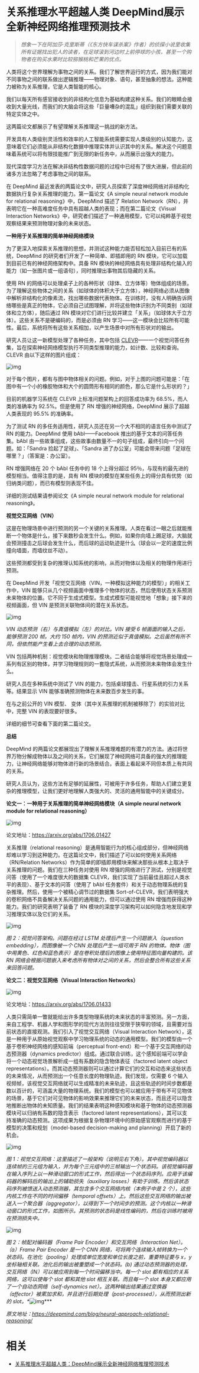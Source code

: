 
# 关系推理水平超越人类 DeepMind展示全新神经网络推理预测技术


> *想象一下在阿加莎·克里斯蒂（《东方快车谋杀案》作者）的侦探小说里收集所有证据找出犯人的读者，在足球滚到河边时上前停球的小孩，甚至一个购物者在购买水果时比较猕猴桃和芒果的优点。*



人类将这个世界理解为事物之间的关系。我们了解世界运行的方式，因为我们能对不同事物之间的联系做出逻辑推理——物理对象、语句，甚至抽象的想法。这种能力被称为关系推理，它是人类智能的核心。



我们以每天所有感官接收到的非结构化信息为基础构建这种关系。我们的眼睛会接收到大量光线，而我们的大脑会将这些「巨量嘈杂的混乱」组织到我们需要关联的特定实体之中。



这两篇论文都展示了有望理解关系推理这一挑战的新方法。



开发具有人类级别灵活性和效率的人工智能系统需要实现人类级别的认知能力，这意味着它们必须能从非结构化数据中推理实体并认识其中的关系。解决这个问题意味着系统可以将有限技能推广到无限的新任务中，从而展示出强大的能力。



现代深度学习方法在解决非结构性数据问题的过程中已经有了很大进展，但此前的诸多方法忽略了考虑事物之间的联系。



在 DeepMind 最近发表的两篇论文中，研究人员探索了深度神经网络对非结构化数据执行复杂关系推理的能力。第一篇论文《A simple neural network module for relational reasoning》中，DeepMind 描述了 Relation Network（RN），并表明它在一种高难度任务中具有超越人类的表现；而在第二篇论文《Visual Interaction Networks》中，研究者们描述了一种通用模型，它可以纯粹基于视觉观察结果来预测物理对象的未来状态。



**一种用于关系推理的简单神经网络模块**



为了更深入地探索关系推理的思想，并测试这种能力能否轻松加入目前已有的系统，DeepMind 的研究者们开发了一种简单、即插即用的 RN 模块，它可以加载到目前已有的神经网络架构中。具备 RN 模块的神经网络具有处理非结构化输入的能力（如一张图片或一组语句），同时推理出事物其后隐藏的关系。



使用 RN 的网络可以处理桌子上的各种形状（球体、立方体等）物体组成的场景。为了理解这些物体之间的关系（如球体的体积大于立方体），神经网络必须从图像中解析非结构化的像素流，找出哪些数据代表物体。在训练时，没有人明确告诉网络哪些是真正的物体，它必须自己试图理解，并将这些物体识别为不同类别（如球体和立方体），随后通过 RN 模块对它们进行比较并建立「关系」（如球体大于立方体）。这些关系不是硬编码的，而是必须由 RN 学习——这一模块会比较所有可能性。最后，系统将所有这些关系相加，以产生场景中对所有形状对的输出。



研究人员让这一新模型处理了各种任务，其中包括 [CLEVR](http://mp.weixin.qq.com/s?__biz=MzA3MzI4MjgzMw==&mid=2650721717&idx=4&sn=304b11364ba78e20356c552d9d266c1d&chksm=871b09cbb06c80dded19c605e4d6d470c48800238a4b12cc007ad6bf7b4d721e15013b5c1c7d&scene=21#wechat_redirect)——一个视觉问答任务集，旨在探索神经网络模型执行不同类型推理的能力，如计数、比较和查询。CLEVR 由以下这样的图片组成：



![img](http://mmbiz.qpic.cn/mmbiz_png/KmXPKA19gW9VQicASc7cIe4aBfdtDXs00yvwBG4Vx7Cb5nhQu93Aux5b8p7fzVo79UJ2icVX7bsJMECpLmhia7vGA/640?wx_fmt=png&tp=webp&wxfrom=5&wx_lazy=1&wx_co=1)



对于每个图片，都有与图中物体相关的问题。例如，对于上图的问题可能是：「在图中有一个小的橡胶物体和大个的圆筒形有相同的颜色，那么它是什么形状的？」



目前的机器学习系统在 CLEVR 上标准问题架构上的回答成功率为 68.5%，而人类的准确率为 92.5%。但是使用了 RN 增强的神经网络，DeepMind 展示了超越人类表现的 95.5% 的准确率。



为了测试 RN 的多任务适用性，研究人员还在另一个大不相同的语言任务中测试了 RN 的能力。DeepMind 使用 bAbI——Facebook 推出的基于文本的问答任务集。bAbI 由一些故事组成，这些故事由数量不一的句子组成，最终引向一个问题。如：「Sandra 捡起了足球」、「Sandra 进了办公室」可能会带来问题「足球在哪里？」（答案是：办公室）。



RN 增强网络在 20 个 bAbI 任务中的 18 个上得分超过 95％，与现有的最先进的模型相当。值得注意的是，具有 RN 模块的模型在某些任务上的得分具有优势（如归纳类问题），而已有模型则表现不佳。



详细的测试结果请参阅论文《A simple neural network module for relational reasoning》。



**视觉交互网络（VIN）**



这是在物理场景中进行预测的另一个关键的关系推理。人类在看过一眼之后就能推断一个物体是什么，接下来数秒会发生什么。例如，如果你向墙上踢足球，大脑就会预测撞击之后球会发生什么，而后球的运动轨迹是什么（球会以一定的速度比例撞向墙面，而墙纹丝不动）。



这些预测都受到复杂的推理认知系统的影响，从而对物体以及相关的物理作用进行预测。



在 DeepMind 开发「视觉交互网络（VIN，一种模拟这种能力的模型）」的相关工作中，VIN 能够只从几个视频画面中推理多个物体的状态，然后使用状态关系预测未来物体的位置。它不同于生成式模型。生成式模型可能视觉地「想象」接下来的视频画面，但 VIN 是预测关联物体间的潜在关系状态。



![img](http://mmbiz.qpic.cn/mmbiz_gif/KmXPKA19gW9VQicASc7cIe4aBfdtDXs00qnIsTJibXiaB4rayFPKvlq9jgvgcCOdr54ibJRBa0Ix8QAhFictiagZUNUA/0?wx_fmt=gif&tp=webp&wxfrom=5&wx_lazy=1)

*VIN 动态预测（右）与真值模拟（左）的对比。VIN 接受 6 帧画面的输入之后，能够预测 200 帧。大约 150 帧内，VIN 的预测近似于真值模拟。之后虽然有所不同，但依然能产生看上去合理的动态预测。*



VIN 包括两种机制：视觉模块和物理推理模块。二者结合能够将视觉场景处理成一系列有区别的物体，并学习物理规则的一套隐式系统，从而预测未来物体会发生什么。



研究人员在多种系统中测试了 VIN 的能力，包括桌球撞击、行星系统的引力关系等。结果显示 VIN 能够准确预测物体在未来数百步发生的事。



在与之前公开的 VIN 模型、 变体（其中关系推理的机制被移除了）的实验对比中，完整 VIN 的表现要好很多。



详细的细节可查看下面的第二篇论文。



**总结**



DeepMind 的两篇论文都展现出了理解关系推理难题的有潜力的方法。通过将世界万物分解成物体以及之间的关系，它们展现了神经网络可具备的强大的推理能力，让神经网络能够对物体进行新的场景结合。表面上看起来不同但本质上有共同的关系。



研究人员认为，这些方法有足够的延展性，可被用于许多任务，帮助人们建立更复杂的推理模型，让我们更好地理解人类强大的、灵活的通用智能中的关键成分。



**论文一：一种用于关系推理的简单神经网络模块（A simple neural network module for relational reasoning）**



![img](http://mmbiz.qpic.cn/mmbiz_png/KmXPKA19gW9VQicASc7cIe4aBfdtDXs00qxqXHNMOXnFy81ePk4D1kZp8xWLhxeSrFG77zQ8eZ00gpJjaibq3DHA/640?wx_fmt=png&tp=webp&wxfrom=5&wx_lazy=1&wx_co=1)



论文地址：https://arxiv.org/abs/1706.01427



关系推理（relational reasoning）是通用智能行为的核心组成部分，但神经网络却难以学习到这种能力。在这篇论文中，我们描述了可以如何使用关系网络（RN/Relation Networks）作为简单的即插即用模块来解决那些从根本上取决于关系推理的问题。我们在三种任务对使用 RN 增强的网络进行了测试，分别是视觉问答（使用了一个难度很大的数据集 CLEVR，我们实现了当前最佳且超过人类水平的表现）、基于文本的问答（使用了 bAbI 任务套件）和关于动态物理系统的复杂推理。然后，使用一个被精心调节过的数据集 Sort-of-CLEVR，我们表明强大的卷积网络不具备解决关系问题的通用能力，但可以通过使用 RN 增强而获得这种能力。我们的研究表明了装备了 RN 模块的深度学习架构可以如何隐含地发现和学习推理实体以及它们的关系。





![img](http://mmbiz.qpic.cn/mmbiz_png/KmXPKA19gW9VQicASc7cIe4aBfdtDXs00ibOgMdIxlsVboGuic2dBEHA6DpxpTt08qZdhVHeqrjf7BfWMAZD8wibtw/640?wx_fmt=png&tp=webp&wxfrom=5&wx_lazy=1&wx_co=1)



*图 2：视觉问答架构。问题在经过 LSTM 处理后产生一个问题嵌入（question embedding），而图像被一个 CNN 处理后产生一组可用于 RN 的物体。物体（图中用黄色、红色和蓝色表示）是在卷积处理后的图像上使用特征图向量构建的。该 RN 网络会根据问题嵌入来考虑所有物体对之间的关系，然后会整合所有这些关系来回答问题。*



**论文二：视觉交互网络（Visual Interaction Networks）**





![img](http://mmbiz.qpic.cn/mmbiz_png/KmXPKA19gW9VQicASc7cIe4aBfdtDXs004jmibrf6YHMP6Iz14C2icfgVFpT3Gw6Ax28nFIfZicaSUEuzaJrxF4p4Q/640?wx_fmt=png&tp=webp&wxfrom=5&wx_lazy=1&wx_co=1)



论文地址：https://arxiv.org/abs/1706.01433



人类只需简单一瞥就能给出许多类型物理系统的未来状态的丰富预测。另一方面，来自工程学、机器人学和图形学的现代方法则往往受限于狭窄的领域，且需要对当前状态的直接观测。我们引入了视觉交互网络（Visual Interaction Network），这是一种用于从原始视觉观察中学习物理系统的动态的通用模型。我们的模型由一个基于卷积神经网络的感知前端（perceptual front-end）和一个基于交互网络的动态预测器（dynamics predictor）组成。通过联合训练，这个感知前端可以学会将一个动态视觉场景解析成一组有系数的隐含物体表征（factored latent object representations）。而其动态预测器则可以通过计算它们的交互和动态来这些状态的未来情况，从而预测出一个任意长度的物理轨迹。我们发现，仅需要 6 个输入视频帧，该视觉交互网络就可以生成精准的未来轨迹，且这些轨迹的时间步数都是数以百计的，可涵盖大量的物理系统。我们的模型也可以被应用于带有不可见物体的场景，基于它们对可见物体的影响效果来推理它们的未来状态，而且还可以隐含地推断出物体的未知质量。我们的结果表明这种感知模块和基于物体的动态预测器模块可以归纳有系数的隐含表示（factored latent representations），其可以支持准确的动态预测。这项成果为根据复杂物理环境中的原始感官观察而进行的基于模型的决策和规划（model-based decision-making and planning）开启了新的机会。





![img](http://mmbiz.qpic.cn/mmbiz_png/KmXPKA19gW9VQicASc7cIe4aBfdtDXs001tM5DFkPm5PV07mLSl45SMRsic5Dpz0165ad2nZDdEwXcIOnul64wBA/640?wx_fmt=png&tp=webp&wxfrom=5&wx_lazy=1&wx_co=1)



*图 1：视觉交互网络：这里描述了一般架构（说明见右下角）。其中视觉编码器以连续帧的三元组为输入，并为每个三元组中的三帧输出一个状态码。该视觉编码器在输入序列上以一种滑动窗口的形式工作，然后得出一个状态码序列。应用于该编码器的解码后的输出上的辅助损失（auxiliary losses）有助于训练。然后该状态码序列被馈送入动态预测器，其包含多个交互网络内核（本例子中是 2 个），这些内核工作在不同的时间偏移（temporal offsets）上。然后这些交互网络的输出被送入一个聚合器（aggregator），以得到下一个时间步的预测。这个内核以一种滑动窗口的形式工作，如图所示。其预测的状态码是线性编码的，然后在训练时被用在预测损失中。*





![img](http://mmbiz.qpic.cn/mmbiz_png/KmXPKA19gW9VQicASc7cIe4aBfdtDXs00XE97G6auIfh2QtIle0ZSn381VtQics1YpJp5stE8f3gPxE5lKlpTB0w/640?wx_fmt=png&tp=webp&wxfrom=5&wx_lazy=1&wx_co=1)

*图 2：帧配对编码器（Frame Pair Encoder）和交互网络（Interaction Net）。（a）Frame Pair Encoder 是一个 CNN 网络，可将两个连续输入帧转换为一个状态码。在池化（pooling）处理成单位宽度和单位长度之前，重要特征要与 x，y 坐标轴相关联。池化后的输出被重塑成一个状态码。(b) 通过动态预测器的处理，交互网络（IN）可以被应用到每一个时间偏移当中。每一个 slot 都有相应的关系网络，这可以使每个 slot 都和其他 slot 相互关联。而且每一个 slot 本身又都应用了一个自动态网络（self-dynamics net）。这两种输出结果通过变换器（affector）被累加求和，并且进行后期处理（post-processed），从而预测出新的 slot。\**![img](http://mmbiz.qpic.cn/mmbiz_png/KmXPKA19gW87WOJBye6zeibuWH57obNkHF8ukMX7wQEuoBpMFeT9tQsqJ8zxZwsmB85HMCCcKb0IzT71eRzddOg/640?tp=webp&wxfrom=5&wx_lazy=1&wx_co=1)***



*原文地址：https://deepmind.com/blog/neural-approach-relational-reasoning/*




# 相关

- [关系推理水平超越人类：DeepMind展示全新神经网络推理预测技术](https://mp.weixin.qq.com/s/Os7BNSmSvcrFbl3aYgyVdw)
